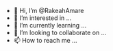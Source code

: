 - 👋 Hi, I’m @RakeahAmare
- 👀 I’m interested in ...
- 🌱 I’m currently learning ...
- 💞️ I’m looking to collaborate on ...
- 📫 How to reach me ...

<!---
RakeahAmare/RakeahAmare is a ✨ special ✨ repository because its `README.md` (this file) appears on your GitHub profile.
You can click the Preview link to take a look at your changes.
--->
